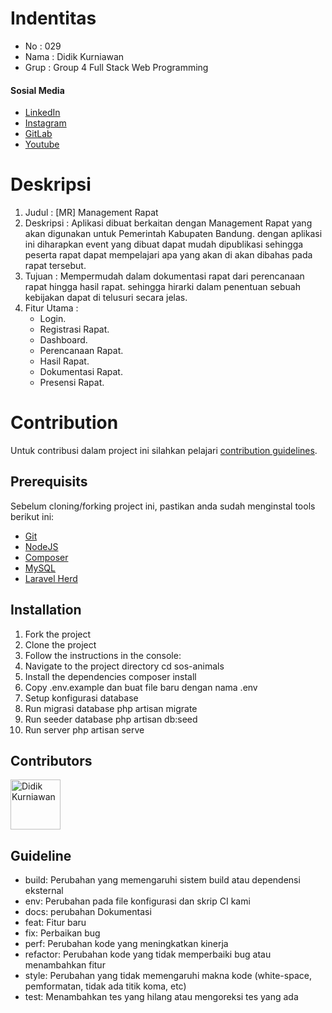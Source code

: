 # Indentitas
- No   : 029
- Nama : Didik Kurniawan
- Grup : Group 4 Full Stack Web Programming

#### Sosial Media
- [LinkedIn](https://linkedin.com/in/didikkurniawannn)
- [Instagram](https://instagram.com/kurniawan_didik)
- [GitLab](https://gitlab.com/didikkurniawannn)
- [Youtube](https://youtube.com/didikmakaryo)

# Deskripsi
1. Judul     : [MR] Management Rapat
2. Deskripsi : Aplikasi dibuat berkaitan dengan Management Rapat yang akan digunakan untuk Pemerintah Kabupaten Bandung. dengan aplikasi ini diharapkan event yang dibuat dapat mudah dipublikasi sehingga peserta rapat dapat mempelajari apa yang akan di akan dibahas pada rapat tersebut.
3. Tujuan    : Mempermudah dalam dokumentasi rapat dari perencanaan rapat hingga hasil rapat. sehingga hirarki dalam penentuan sebuah kebijakan dapat di telusuri secara jelas.
4. Fitur Utama :
    - Login.
    - Registrasi Rapat.
    - Dashboard.
    - Perencanaan Rapat.
    - Hasil Rapat.
    - Dokumentasi Rapat.
    - Presensi Rapat.

# Contribution

Untuk contribusi dalam project ini silahkan pelajari [contribution guidelines](https://github.com/YurisCodingClub/accessibility-mentor/blob/main/CONTRIBUTING.md).

## Prerequisits

Sebelum cloning/forking project ini, pastikan anda sudah menginstal tools berikut ini:

- [Git](https://git-scm.com/downloads)
- [NodeJS](https://nodejs.org/en/download/)
- [Composer](https://getcomposer.org/download/)
- [MySQL](https://www.mysql.com/downloads/)
- [Laravel Herd](https://herd.laravel.com)

## Installation

1. Fork the project
2. Clone the project
3. Follow the instructions in the console:
4. Navigate to the project directory cd sos-animals
5. Install the dependencies composer install
6. Copy .env.example dan buat file baru dengan nama .env
7. Setup konfigurasi database
8. Run migrasi database php artisan migrate
9. Run seeder database php artisan db:seed
10. Run server php artisan serve

## Contributors

[//]: contributor-faces

<a href="https://github.com/didikkurniawannn"><img src="https://avatars.githubusercontent.com/u/169165967?v=4" title="Didik Kurniawan" width="80" height="80"></a>

[//]: contributor-faces


## Guideline
- build: Perubahan yang memengaruhi sistem build atau dependensi eksternal
- env: Perubahan pada file konfigurasi dan skrip CI kami 
- docs: perubahan Dokumentasi
- feat: Fitur baru
- fix: Perbaikan bug
- perf: Perubahan kode yang meningkatkan kinerja
- refactor: Perubahan kode yang tidak memperbaiki bug atau menambahkan fitur
- style: Perubahan yang tidak memengaruhi makna kode (white-space, pemformatan, tidak ada titik koma, etc)
- test: Menambahkan tes yang hilang atau mengoreksi tes yang ada

